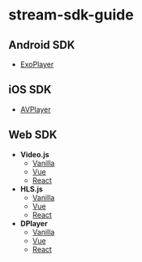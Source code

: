 # stream-sdk-guide

## Android SDK

- [ExoPlayer](<./Android SDK/Player Integrations/ExoPlayer/>)
  
## iOS SDK

- [AVPlayer](<./iOS SDK/Player Integrations/AVPlayer/>)
  
## Web SDK

- **Video.js**
  - [Vanilla](<./Web SDK/Player Integrations/Video.js/Vanilla/>)
  - [Vue](<./Web SDK/Player Integrations/Video.js/Vue.js/>)
  - [React](<./Web SDK/Player Integrations/Video.js/React.js/>)
- **HLS.js**
  - [Vanilla](<./Web SDK/Player Integrations/HLS.js/Vanilla/>)
  - [Vue](<./Web SDK/Player Integrations/HLS.js/Vue.js/>)
  - [React](<./Web SDK/Player Integrations/HLS.js/React.js/>)
- **DPlayer**
  - [Vanilla](<./Web SDK/Player Integrations/DPlayer/Vanilla/>)
  - [Vue](<./Web SDK/Player Integrations/DPlayer/Vue.js/>)
  - [React](<./Web SDK/Player Integrations/DPlayer/React.js/>)

